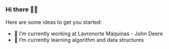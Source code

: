 ### Hi there :surfing_man:

Here are some ideas to get you started:

- 🔭 I’m currently working at Lavronorte Máquinas - John Deere
- 🌱 I’m currently learning algorithm and data structures

